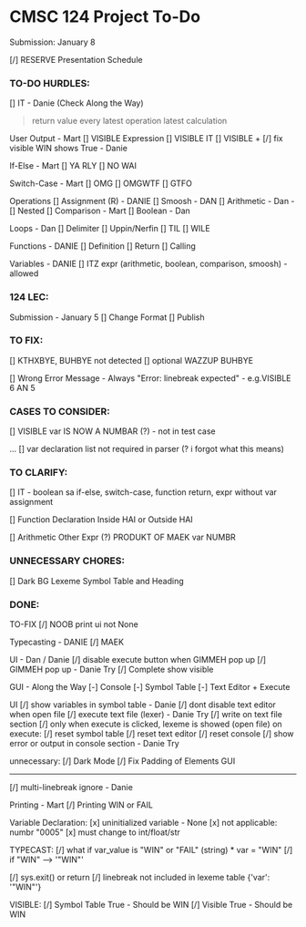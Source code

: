# CMSC 124 Project To-Do

Submission: January 8

[/] RESERVE Presentation Schedule

### TO-DO HURDLES:

[] IT - Danie (Check Along the Way)

> return value
> every latest operation
> latest calculation

User Output - Mart
[] VISIBLE Expression
[] VISIBLE IT
[] VISIBLE +
[/] fix visible WIN shows True - Danie

If-Else - Mart
[] YA RLY
[] NO WAI

Switch-Case - Mart
[] OMG
[] OMGWTF
[] GTFO

Operations
[] Assignment (R) - DANIE
[] Smoosh - DAN
[] Arithmetic - Dan - [] Nested
[] Comparison - Mart
[] Boolean - Dan

Loops - Dan
[] Delimiter
[] Uppin/Nerfin
[] TIL
[] WILE

Functions - DANIE
[] Definition
[] Return
[] Calling

Variables - DANIE
[] ITZ expr (arithmetic, boolean, comparison, smoosh) - allowed

### 124 LEC:

Submission - January 5
[] Change Format
[] Publish

### TO FIX:

[] KTHXBYE, BUHBYE not detected
[] optional WAZZUP BUHBYE

[] Wrong Error Message - Always "Error: linebreak expected" - e.g.VISIBLE 6 AN 5

### CASES TO CONSIDER:

[] VISIBLE var IS NOW A NUMBAR (?) - not in test case

...
[] var declaration list not required in parser (? i forgot what this means)

### TO CLARIFY:

[] IT - boolean sa if-else, switch-case, function return, expr without var assignment

[] Function Declaration Inside HAI or Outside HAI

[] Arithmetic Other Expr (?) PRODUKT OF MAEK var NUMBR

### UNNECESSARY CHORES:

[] Dark BG Lexeme Symbol Table and Heading

### DONE:

TO-FIX
[/] NOOB print ui not None

Typecasting - DANIE
[/] MAEK

UI - Dan / Danie
[/] disable execute button when GIMMEH pop up
[/] GIMMEH pop up - Danie Try
[/] Complete show visible

GUI - Along the Way
[-] Console
[-] Symbol Table
[-] Text Editor + Execute

UI
[/] show variables in symbol table - Danie
[/] dont disable text editor when open file
[/] execute text file (lexer) - Danie Try
[/] write on text file section
[/] only when execute is clicked, lexeme is showed (open file)
on execute:
[/] reset symbol table
[/] reset text editor
[/] reset console
[/] show error or output in console section - Danie Try

unnecessary:
[/] Dark Mode
[/] Fix Padding of Elements GUI

---

[/] multi-linebreak ignore - Danie

Printing - Mart
[/] Printing WIN or FAIL

Variable Declaration:
[x] uninitialized variable - None
[x] not applicable: numbr "0005"
[x] must change to int/float/str

TYPECAST:
[/] what if var_value is "WIN" or "FAIL" (string) \* var = "WIN"
[/] if "WIN" --> '"WIN"'

[/] sys.exit() or return
[/] linebreak not included in lexeme table
{'var': '"WIN"'}

VISIBLE:
[/] Symbol Table True - Should be WIN
[/] Visible True - Should be WIN

